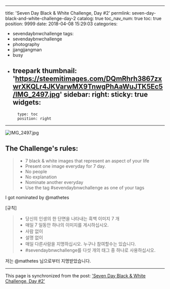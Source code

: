 
---
title: 'Seven Day Black & White Challenge, Day #2'
permlink: seven-day-black-and-white-challenge-day-2
catalog: true
toc_nav_num: true
toc: true
position: 9999
date: 2018-04-08 15:29:03
categories:
- sevendaybnwchallenge
tags:
- sevendaybnwchallenge
- photography
- jjangjjangman
- busy
- treepark
thumbnail: 'https://steemitimages.com/DQmRhrh3867zxwrXKQLr4JKVarwMX9TnwgPhAaWuJTK5Ec5/IMG_2497.jpg'
sidebar:
    right:
        sticky: true
widgets:
    -
        type: toc
        position: right
---


![IMG_2497.jpg](https://steemitimages.com/DQmRhrh3867zxwrXKQLr4JKVarwMX9TnwgPhAaWuJTK5Ec5/IMG_2497.jpg)

## The Challenge's rules:
> - 7 black & white images that represent an aspect of your life
>- Present one image everyday for 7 day.
>- No people
>- No explanation
>- Nominate another everyday
>- Use the tag #sevendaybnwchallenge as one of your tags

I got nominated by @mathetes

[규칙]
> - 당신의 인생의 한 단면을 나타내는 흑백 이미지 7 개
>- 매일 7 일동안 하나의 이미지를 게시하십시오.
>- 사람 없이
>- 설명 없이
>- 매일 다른사람을 지명하십시오. 누구나 참여할수는 있습니다.
>- #sevendaybnwchallenge를 다섯 개의 태그 중 하나로 사용하십시오.

저는 @mathetes 님으로부터 지명받았습니다.

- - -

This page is synchronized from the post: ['Seven Day Black & White Challenge, Day #2'](https://steemit.com/@donekim/seven-day-black-and-white-challenge-day-2)
